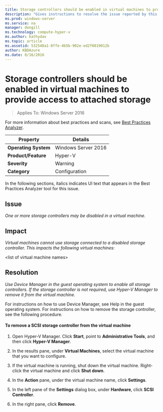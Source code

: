 ```yaml
---
title: Storage controllers should be enabled in virtual machines to provide access to attached storage
description: "Gives instructions to resolve the issue reported by this Best Practices Analyzer rule."
ms.prod: windows-server
ms.service: na
manager: dongill
ms.technology: compute-hyper-v
ms.author: kathydav
ms.topic: article
ms.assetid: 532548a1-8ffe-4b5b-902e-ed2f0819012b
author: KBDAzure
ms.date: 8/16/2016
---
```

# Storage controllers should be enabled in virtual machines to provide access to attached storage

>Applies To: Windows Server 2016

For more information about best practices and scans, see [Best Practices Analyzer](https://go.microsoft.com/fwlink/?LinkId=122786).  
  
|Property|Details|  
|-|-|  
|**Operating System**|Windows Server 2016|  
|**Product/Feature**|Hyper-V|  
|**Severity**|Warning|  
|**Category**|Configuration|  

In the following sections, italics indicates UI text that appears in the Best Practices Analyzer tool for this issue.

## Issue  
  
*One or more storage controllers may be disabled in a virtual machine.*  
  
## Impact  
  
*Virtual machines cannot use storage connected to a disabled storage controller. This impacts the following virtual machines:*  
  
\<list of virtual machine names>  
  
## Resolution  
  
*Use Device Manager in the guest operating system to enable all storage controllers. If the storage controller is not required, use Hyper-V Manager to remove it from the virtual machine.*  
  
For instructions on how to use Device Manager, see Help in the guest operating system. For instructions on how to remove the storage controller, see the following procedure.  
  
#### To remove a SCSI storage controller from the virtual machine  
  
1.  Open Hyper-V Manager. Click **Start**, point to **Administrative Tools**, and then click **Hyper-V Manager**.  
  
2.  In the results pane, under **Virtual Machines**, select the virtual machine that you want to configure.  
  
3.  If the virtual machine is running, shut down the virtual machine. Right-click the virtual machine and click **Shut down**.  
  
4.  In the **Action** pane, under the virtual machine name, click **Settings**.  
  
5.  In the left pane of the **Settings** dialog box, under **Hardware**, click **SCSI Controller**.  
  
6.  In the right pane, click **Remove**.  
  


